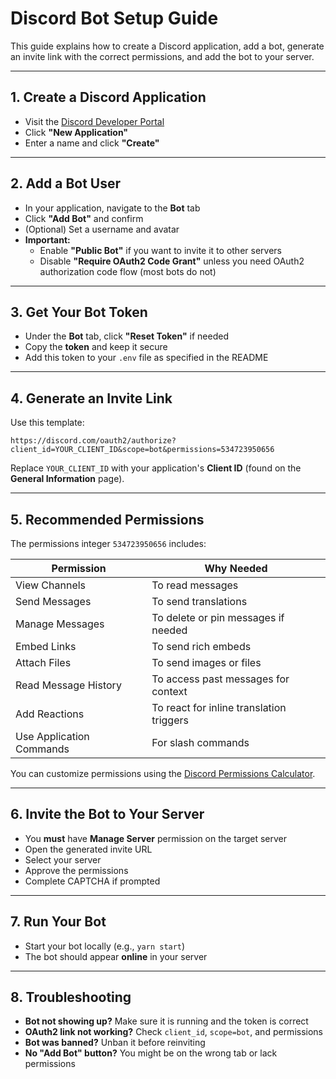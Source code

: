 # Discord Bot Setup Guide

This guide explains how to create a Discord application, add a bot, generate an invite link with the correct permissions, and add the bot to your server.

---

## 1. Create a Discord Application

- Visit the [Discord Developer Portal](https://discord.com/developers/applications)
- Click **"New Application"**
- Enter a name and click **"Create"**

---

## 2. Add a Bot User

- In your application, navigate to the **Bot** tab
- Click **"Add Bot"** and confirm
- (Optional) Set a username and avatar
- **Important:**
  - Enable **"Public Bot"** if you want to invite it to other servers
  - Disable **"Require OAuth2 Code Grant"** unless you need OAuth2 authorization code flow (most bots do not)

---

## 3. Get Your Bot Token

- Under the **Bot** tab, click **"Reset Token"** if needed
- Copy the **token** and keep it secure
- Add this token to your `.env` file as specified in the README

---

## 4. Generate an Invite Link

Use this template:

```
https://discord.com/oauth2/authorize?client_id=YOUR_CLIENT_ID&scope=bot&permissions=534723950656
```

Replace `YOUR_CLIENT_ID` with your application's **Client ID** (found on the **General Information** page).

---

## 5. Recommended Permissions

The permissions integer `534723950656` includes:

| Permission                 | Why Needed                                         |
|----------------------------|----------------------------------------------------|
| View Channels              | To read messages                                   |
| Send Messages              | To send translations                               |
| Manage Messages            | To delete or pin messages if needed                |
| Embed Links                | To send rich embeds                                |
| Attach Files               | To send images or files                            |
| Read Message History       | To access past messages for context                |
| Add Reactions              | To react for inline translation triggers           |
| Use Application Commands   | For slash commands                                 |

You can customize permissions using the [Discord Permissions Calculator](https://discordapi.com/permissions.html#).

---

## 6. Invite the Bot to Your Server

- You **must** have **Manage Server** permission on the target server
- Open the generated invite URL
- Select your server
- Approve the permissions
- Complete CAPTCHA if prompted

---

## 7. Run Your Bot

- Start your bot locally (e.g., `yarn start`)
- The bot should appear **online** in your server

---

## 8. Troubleshooting

- **Bot not showing up?** Make sure it is running and the token is correct
- **OAuth2 link not working?** Check `client_id`, `scope=bot`, and permissions
- **Bot was banned?** Unban it before reinviting
- **No "Add Bot" button?** You might be on the wrong tab or lack permissions